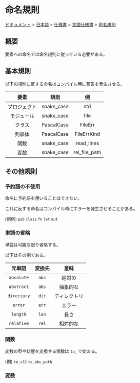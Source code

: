 # 命名規則

[ドキュメント](../../../../index.md) > [日本語](../../../index.md) > [仕様書](../../index.md) > [言語仕様書](../index.md) > [命名規則](./index.md)

## 概要

要素への命名では命名規則に従っている必要がある。

## 基本規則

以下の規則に反する命名はコンパイル時に警告を発生させる。

|要素|規則|例|
|:-:|:-:|:-:|
|プロジェクト|snake_case|std|
|モジュール|snake_case|file|
|クラス|PascalCase|FileErr|
|列挙体|PascalCase|FileErrKind|
|関数|snake_case|read_lines|
|変数|snake_case|rel_file_path|

## その他規則

### 予約語の不使用

命名に予約語を用いることはできない。

これに反する命名はコンパイル時にエラーを発生させることがある。

(誤例) `pub` `class` `fn` `let` `mut`

### 単語の省略

単語は可能な限り省略する。

以下はその例である。

|元単語|変換先|意味|
|:-:|:-:|:-:|
|`absolute`|`abs`|絶対の|
|`abstract`|`abs`|抽象的な|
|`directory`|`dir`|ディレクトリ|
|`error`|`err`|エラー|
|`length`|`len`|長さ|
|`relative`|`rel`|相対的な|

### 関数

変数の型や状態を変換する関数は `to_` で始まる。

(例) `to_s32` `to_abs_path`

### 変数
